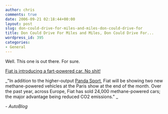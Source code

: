 ```yaml
---
author: chris
comments: true
date: 2006-09-21 02:18:44+00:00
layout: post
slug: don-could-drive-for-miles-and-miles-don-could-drive-for
title: Don Could Drive For Miles and Miles, Don Could Drive For...
wordpress_id: 395
categories:
- General
---
```


Well. This one is out there. For sure.

[Fiat is introducing a fart-powered car. No shit!](http://www.autoblog.com/2006/09/17/paris-preview-methane-powered-fiats/)


_"In addition to the higher-output [Panda Sport](http://www.autoblog.com/2006/09/11/paris-preview-first-photo-of-fiat-panda-sport/), Fiat will be showing two new methane-powered vehicles at the Paris show at the end of the month. Over the past year, across Europe, Fiat has sold 24,000 methane-powered cars; the major advantage being reduced CO2 emissions." _

_- AutoBlog_
